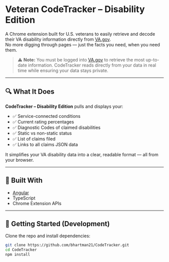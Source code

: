 # Veteran CodeTracker – Disability Edition

A Chrome extension built for U.S. veterans to easily retrieve and decode their VA disability information directly from [VA.gov](https://www.va.gov/).  
No more digging through pages — just the facts you need, when you need them.

> ⚠️ **Note:** You must be logged into [VA.gov](https://www.va.gov/) to retrieve the most up-to-date information. CodeTracker reads directly from your data in real time while ensuring your data stays private.

---

## 🔍 What It Does

**CodeTracker – Disability Edition** pulls and displays your:

- ✅ Service-connected conditions
- ✅ Current rating percentages
- ✅ Diagnostic Codes of claimed disabilities 
- ✅ Static vs non-static status
- ✅ List of claims filed
- ✅ Links to all claims JSON data

It simplifies your VA disability data into a clear, readable format — all from your browser.

---

## 🧰 Built With

- [Angular](https://angular.io/)
- TypeScript
- Chrome Extension APIs

---

## 🚀 Getting Started (Development)

Clone the repo and install dependencies:

```bash
git clone https://github.com/bhartman21/CodeTracker.git
cd CodeTracker
npm install
